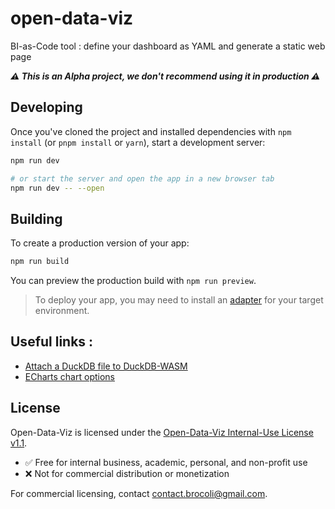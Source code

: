 # open-data-viz
BI-as-Code tool : define your dashboard as YAML and generate a static web page

***⚠️ This is an Alpha project, we don't recommend using it in production ⚠️***

## Developing

Once you've cloned the project and installed dependencies with `npm install` (or `pnpm install` or `yarn`), start a development server:

```bash
npm run dev

# or start the server and open the app in a new browser tab
npm run dev -- --open
```

## Building

To create a production version of your app:

```bash
npm run build
```

You can preview the production build with `npm run preview`.

> To deploy your app, you may need to install an [adapter](https://svelte.dev/docs/kit/adapters) for your target environment.


## Useful links : 
- [Attach a DuckDB file to DuckDB-WASM](https://observablehq.com/@huggingface/attach-a-duckdb-file-to-duckdb-wasm)
- [ECharts chart options](https://echarts.apache.org/en/option.html)

## License

Open-Data-Viz is licensed under the [Open-Data-Viz Internal-Use License v1.1](./LICENSE.txt).

- ✅ Free for internal business, academic, personal, and non-profit use
- ❌ Not for commercial distribution or monetization

For commercial licensing, contact [contact.brocoli@gmail.com](mailto:contact.brocoli@gmail.com).
